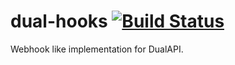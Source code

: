 
# dual-hooks  [![Build Status](https://travis-ci.org/plediii/dual-hooks.svg?branch=master)](https://travis-ci.org/plediii/dual-hooks)

Webhook like implementation for DualAPI.
